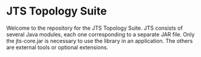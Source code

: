JTS Topology Suite
==================
     
Welcome to the repository for the JTS Topology Suite.
JTS consists of several Java modules,
each one corresponding to a separate JAR file.
Only the jts-core.jar is necessary to use the library in an application.
The others are external tools or optional extensions.

